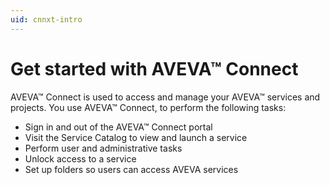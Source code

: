 ```yaml
---
uid: cnnxt-intro
---
```


# Get started with AVEVA™ Connect

AVEVA™ Connect is used to access and manage your AVEVA™ services and projects.  You use AVEVA™ Connect, to perform the following tasks:

- Sign in and out of the AVEVA™ Connect portal
- Visit the Service Catalog to view and launch a service
- Perform user and administrative tasks
- Unlock access to a service
- Set up folders so users can access AVEVA services  
   